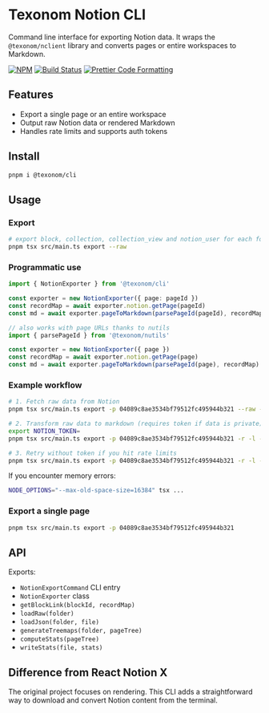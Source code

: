 # Texonom Notion CLI

Command line interface for exporting Notion data. It wraps the `@texonom/nclient` library and converts pages or entire workspaces to Markdown.

[![NPM](https://img.shields.io/npm/v/@texonom/cli.svg)](https://www.npmjs.com/package/@texonom/cli) [![Build Status](https://github.com/texonom/notion-node/actions/workflows/test.yml/badge.svg)](https://github.com/texonom/notion-node/actions/workflows/test.yml) [![Prettier Code Formatting](https://img.shields.io/badge/code_style-prettier-brightgreen.svg)](https://prettier.io)

## Features

- Export a single page or an entire workspace
- Output raw Notion data or rendered Markdown
- Handles rate limits and supports auth tokens

## Install

```bash
pnpm i @texonom/cli
```

## Usage

### Export

```bash
# export block, collection, collection_view and notion_user for each folder
pnpm tsx src/main.ts export --raw
```

### Programmatic use

```ts
import { NotionExporter } from '@texonom/cli'

const exporter = new NotionExporter({ page: pageId })
const recordMap = await exporter.notion.getPage(pageId)
const md = await exporter.pageToMarkdown(parsePageId(pageId), recordMap)
```

```ts
// also works with page URLs thanks to nutils
import { parsePageId } from '@texonom/nutils'

const exporter = new NotionExporter({ page })
const recordMap = await exporter.notion.getPage(page)
const md = await exporter.pageToMarkdown(parsePageId(page), recordMap)
```

### Example workflow

```bash
# 1. Fetch raw data from Notion
pnpm tsx src/main.ts export -p 04089c8ae3534bf79512fc495944b321 --raw -r -f

# 2. Transform raw data to markdown (requires token if data is private)
export NOTION_TOKEN=
pnpm tsx src/main.ts export -p 04089c8ae3534bf79512fc495944b321 -r -l -t $NOTION_TOKEN -u

# 3. Retry without token if you hit rate limits
pnpm tsx src/main.ts export -p 04089c8ae3534bf79512fc495944b321 -r -l -u
```

If you encounter memory errors:

```bash
NODE_OPTIONS="--max-old-space-size=16384" tsx ...
```

### Export a single page

```bash
pnpm tsx src/main.ts export -p 04089c8ae3534bf79512fc495944b321
```

## API

Exports:

- `NotionExportCommand` CLI entry
- `NotionExporter` class
- `getBlockLink(blockId, recordMap)`
- `loadRaw(folder)`
- `loadJson(folder, file)`
- `generateTreemaps(folder, pageTree)`
- `computeStats(pageTree)`
- `writeStats(file, stats)`

## Difference from React Notion X

The original project focuses on rendering. This CLI adds a straightforward way to download and convert Notion content from the terminal.
